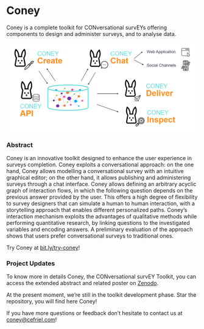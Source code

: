 # Coney

Coney is a complete toolkit for CONversational survEYs offering components to design and administer surveys, and to analyse data.

<p align="left"><img src="/coney.png" alt="Coney components" width="600"></p>

### Abstract

Coney is an innovative toolkit designed to enhance the user experience in surveys completion. Coney exploits a conversational approach: on the one hand, Coney allows modelling a conversational survey with an intuitive graphical editor; on the other hand, it allows publishing and administering surveys through a chat interface. Coney allows defining an arbitrary acyclic graph of interaction flows, in which the following question depends on the previous answer provided by the user. This offers a high degree of flexibility to survey designers that can simulate a human to human interaction, with a storytelling approach that enables different personalized paths. Coney’s interaction mechanism exploits the advantages of qualitative methods while performing quantitative research, by linking questions to the investigated variables and encoding answers. A preliminary evaluation of the approach shows that users prefer conversational surveys to traditional ones.

Try Coney at [bit.ly/try-coney](https://bit.ly/try-coney)!

### Project Updates

To know more in details Coney, the CONversational survEY Toolkit, you can access the extended abstract and related poster on [Zenodo](https://doi.org/10.5281/zenodo.3446014).

At the present moment, we’re still in the toolkit development phase. Star the repository, you will find here Coney!

If you have more questions or feedback don’t hesitate to contact us at [coney@cefriel.com](mailto:coney@cefriel.com)! 
